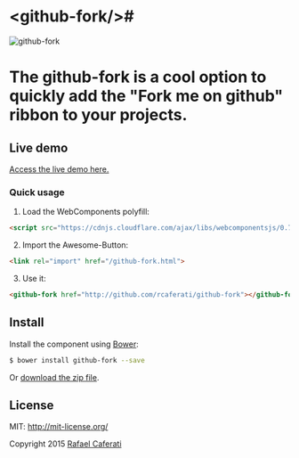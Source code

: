 # &lt;github-fork/&gt;#

![github-fork](http://cdn.caferati.me/images/github-fork.png)

The github-fork is a cool option to quickly add the "Fork me on github" ribbon to your projects.
=======================================================================================

## Live demo

[Access the live demo here.](http://caferati.me/demo/github-fork)

### Quick usage

1. Load the WebComponents polyfill:

```html
<script src="https://cdnjs.cloudflare.com/ajax/libs/webcomponentsjs/0.7.3/webcomponents.min.js"></script>
```

2. Import the Awesome-Button:

```html
<link rel="import" href="/github-fork.html">
```

3. Use it:

```html
<github-fork href="http://github.com/rcaferati/github-fork"></github-fork>
```

## Install

Install the component using [Bower](http://bower.io/):

```sh
$ bower install github-fork --save
```
Or [download the zip file](https://github.com/rcaferati/github-fork/archive/master.zip).

License
-------
MIT: http://mit-license.org/

Copyright 2015 [Rafael Caferati](http://caferati.me)
